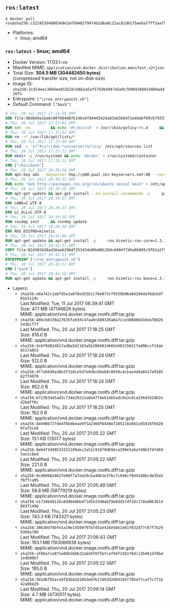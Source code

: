 ## `ros:latest`

```console
$ docker pull ros@sha256:c322453d4080349e3af69402799f4b2d6a0c21ac81d6175eeba77ff3aaf5eb2b
```

-	Platforms:
	-	linux; amd64

### `ros:latest` - linux; amd64

-	Docker Version: 17.03.1-ce
-	Manifest MIME: `application/vnd.docker.distribution.manifest.v2+json`
-	Total Size: **304.5 MB (304482450 bytes)**  
	(compressed transfer size, not on-disk size)
-	Image ID: `sha256:2c814eec36b6ee815b2b1d6b2a5af5759bd947e5e9c7b96936b654869ad426f5`
-	Entrypoint: `["\/ros_entrypoint.sh"]`
-	Default Command: `["bash"]`

```dockerfile
# Thu, 20 Jul 2017 17:14:56 GMT
ADD file:96db69a1ba6c80f604d07b14bcbf84445624ad3eb5b0471eddabf09cb7925366 in / 
# Thu, 20 Jul 2017 17:15:01 GMT
RUN set -xe 		&& echo '#!/bin/sh' > /usr/sbin/policy-rc.d 	&& echo 'exit 101' >> /usr/sbin/policy-rc.d 	&& chmod +x /usr/sbin/policy-rc.d 		&& dpkg-divert --local --rename --add /sbin/initctl 	&& cp -a /usr/sbin/policy-rc.d /sbin/initctl 	&& sed -i 's/^exit.*/exit 0/' /sbin/initctl 		&& echo 'force-unsafe-io' > /etc/dpkg/dpkg.cfg.d/docker-apt-speedup 		&& echo 'DPkg::Post-Invoke { "rm -f /var/cache/apt/archives/*.deb /var/cache/apt/archives/partial/*.deb /var/cache/apt/*.bin || true"; };' > /etc/apt/apt.conf.d/docker-clean 	&& echo 'APT::Update::Post-Invoke { "rm -f /var/cache/apt/archives/*.deb /var/cache/apt/archives/partial/*.deb /var/cache/apt/*.bin || true"; };' >> /etc/apt/apt.conf.d/docker-clean 	&& echo 'Dir::Cache::pkgcache ""; Dir::Cache::srcpkgcache "";' >> /etc/apt/apt.conf.d/docker-clean 		&& echo 'Acquire::Languages "none";' > /etc/apt/apt.conf.d/docker-no-languages 		&& echo 'Acquire::GzipIndexes "true"; Acquire::CompressionTypes::Order:: "gz";' > /etc/apt/apt.conf.d/docker-gzip-indexes 		&& echo 'Apt::AutoRemove::SuggestsImportant "false";' > /etc/apt/apt.conf.d/docker-autoremove-suggests
# Thu, 20 Jul 2017 17:15:02 GMT
RUN rm -rf /var/lib/apt/lists/*
# Thu, 20 Jul 2017 17:15:04 GMT
RUN sed -i 's/^#\s*\(deb.*universe\)$/\1/g' /etc/apt/sources.list
# Thu, 20 Jul 2017 17:15:11 GMT
RUN mkdir -p /run/systemd && echo 'docker' > /run/systemd/container
# Thu, 20 Jul 2017 17:15:12 GMT
CMD ["/bin/bash"]
# Thu, 20 Jul 2017 20:38:50 GMT
RUN apt-key adv --keyserver hkp://p80.pool.sks-keyservers.net:80 --recv-keys 421C365BD9FF1F717815A3895523BAEEB01FA116
# Thu, 20 Jul 2017 20:38:51 GMT
RUN echo "deb http://packages.ros.org/ros/ubuntu xenial main" > /etc/apt/sources.list.d/ros-latest.list
# Thu, 20 Jul 2017 20:39:26 GMT
RUN apt-get update && apt-get install --no-install-recommends -y     python-rosdep     python-rosinstall     python-vcstools     && rm -rf /var/lib/apt/lists/*
# Thu, 20 Jul 2017 20:39:27 GMT
ENV LANG=C.UTF-8
# Thu, 20 Jul 2017 20:39:27 GMT
ENV LC_ALL=C.UTF-8
# Thu, 20 Jul 2017 20:39:38 GMT
RUN rosdep init     && rosdep update
# Thu, 20 Jul 2017 20:39:38 GMT
ENV ROS_DISTRO=kinetic
# Thu, 20 Jul 2017 20:41:08 GMT
RUN apt-get update && apt-get install -y     ros-kinetic-ros-core=1.3.1-0*     && rm -rf /var/lib/apt/lists/*
# Thu, 20 Jul 2017 20:41:11 GMT
COPY file:824303428ad16ae6296df253434e00a00126dc8404f740a8b885c9f61a2f5fcb in / 
# Thu, 20 Jul 2017 20:41:11 GMT
ENTRYPOINT ["/ros_entrypoint.sh"]
# Thu, 20 Jul 2017 20:41:12 GMT
CMD ["bash"]
# Thu, 20 Jul 2017 20:44:18 GMT
RUN apt-get update && apt-get install -y     ros-kinetic-ros-base=1.3.1-0*     && rm -rf /var/lib/apt/lists/*
```

-	Layers:
	-	`sha256:e0a742c2abfd5e2a6f8ed15b1c78e873cf9559b96a04204daf6de5df01e3124c`  
		Last Modified: Tue, 11 Jul 2017 06:39:41 GMT  
		Size: 47.1 MB (47146626 bytes)  
		MIME: application/vnd.docker.image.rootfs.diff.tar.gzip
	-	`sha256:486cb8339a27635fa93dc47aa0c689326a0a7cce388966d16daf8d265436cf7f`  
		Last Modified: Thu, 20 Jul 2017 17:18:25 GMT  
		Size: 816.0 B  
		MIME: application/vnd.docker.image.rootfs.diff.tar.gzip
	-	`sha256:dc6f0d824617ad8a5d1163a5b2084814665dd83156317ad06ccf14deb517a053`  
		Last Modified: Thu, 20 Jul 2017 17:18:24 GMT  
		Size: 512.0 B  
		MIME: application/vnd.docker.image.rootfs.diff.tar.gzip
	-	`sha256:4f7a5649a30e3f318ce5d7e4dbcbbeb6c0938c4cbae4d4a641fe910562ff4978`  
		Last Modified: Thu, 20 Jul 2017 17:18:24 GMT  
		Size: 852.0 B  
		MIME: application/vnd.docker.image.rootfs.diff.tar.gzip
	-	`sha256:672363445ad2c734e29221a6b47f4e614b5adc8a3cdca3364f62db2ed2bdff0c`  
		Last Modified: Thu, 20 Jul 2017 17:18:25 GMT  
		Size: 162.0 B  
		MIME: application/vnd.docker.image.rootfs.diff.tar.gzip
	-	`sha256:4eb90b727de4f8bdbeae9f5a2360f6449e7285218a941c65918f6d280faf5ce8`  
		Last Modified: Thu, 20 Jul 2017 21:05:22 GMT  
		Size: 13.1 KB (13077 bytes)  
		MIME: application/vnd.docker.image.rootfs.diff.tar.gzip
	-	`sha256:8e64f3d49533331189abc2a52c91670db56ca290e5a6af406374fdb95ae1c8ed`  
		Last Modified: Thu, 20 Jul 2017 21:05:22 GMT  
		Size: 221.0 B  
		MIME: application/vnd.docker.image.rootfs.diff.tar.gzip
	-	`sha256:0cd0d662462fe06f7a7ee29cba40b3e37bcfc940cf9d41686c4b35d3f6ffca95`  
		Last Modified: Thu, 20 Jul 2017 21:05:49 GMT  
		Size: 58.8 MB (58779219 bytes)  
		MIME: application/vnd.docker.image.rootfs.diff.tar.gzip
	-	`sha256:e1734b4912bc8dd6e6bbd71d5b33d0abf9e6dd57df28c170ad06361480371496`  
		Last Modified: Thu, 20 Jul 2017 21:05:23 GMT  
		Size: 743.3 KB (743321 bytes)  
		MIME: application/vnd.docker.image.rootfs.diff.tar.gzip
	-	`sha256:38630d79bfe1a19e14509797bfd5ae416e58e1e61f032d77c67f7b299369a780`  
		Last Modified: Thu, 20 Jul 2017 21:06:43 GMT  
		Size: 193.1 MB (193066938 bytes)  
		MIME: application/vnd.docker.image.rootfs.diff.tar.gzip
	-	`sha256:af86a7ce871e80b268b22a649f075bfcaf04724b1f8dc13b461d78bd1edb00bf`  
		Last Modified: Thu, 20 Jul 2017 21:05:22 GMT  
		Size: 195.0 B  
		MIME: application/vnd.docker.image.rootfs.diff.tar.gzip
	-	`sha256:502d6f92ece8f03bd24105de07b1fd93d2db9105f705e77caf7cff1b42a08429`  
		Last Modified: Thu, 20 Jul 2017 21:09:14 GMT  
		Size: 4.7 MB (4730511 bytes)  
		MIME: application/vnd.docker.image.rootfs.diff.tar.gzip
